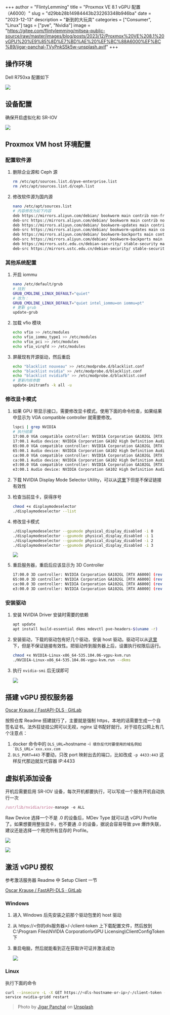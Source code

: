 +++
author = "FlintyLemming"
title = "Proxmox VE 8.1 vGPU 配置 （A6000）"
slug = "d29bb28b14984443b232263348b946ba"
date = "2023-12-13"
description = "新到的大玩具"
categories = ["Consumer", "Linux"]
tags = ["pve", "Nvidia"]
image = "https://gitee.com/flintylemming/mitsea-public-source/raw/master/images/blog/posts/2023/12/Proxmox%20VE%208.1%20vGPU%20%E9%85%8D%E7%BD%AE%20%EF%BC%88A6000%EF%BC%89/jigar-panchal-TVyPnkS5k5w-unsplash.avif"
+++

## 操作环境

Dell R750xa 配置如下

![](https://gitee.com/flintylemming/mitsea-public-source/raw/master/images/blog/posts/2023/12/Proxmox%20VE%208.1%20vGPU%20%E9%85%8D%E7%BD%AE%20%EF%BC%88A6000%EF%BC%89/Untitled.avif)

## 设备配置

确保开启虚拟化和 SR-IOV

![](https://gitee.com/flintylemming/mitsea-public-source/raw/master/images/blog/posts/2023/12/Proxmox%20VE%208.1%20vGPU%20%E9%85%8D%E7%BD%AE%20%EF%BC%88A6000%EF%BC%89/Untitled%201.avif)

## Proxmox VM host 环境配置

### 配置软件源

1. 删除企业源和 Ceph 源

    ```bash
    rm /etc/apt/sources.list.d/pve-enterprise.list
    rm /etc/apt/sources.list.d/ceph.list
    ```

2. 修改软件源为国内源

    ```bash
    nano /etc/apt/sources.list
    # 内容修改为如下内容
    deb https://mirrors.aliyun.com/debian/ bookworm main contrib non-free
    deb-src https://mirrors.aliyun.com/debian/ bookworm main contrib non-free
    deb https://mirrors.aliyun.com/debian/ bookworm-updates main contrib non-free
    deb-src https://mirrors.aliyun.com/debian/ bookworm-updates main contrib non-free
    deb https://mirrors.aliyun.com/debian/ bookworm-backports main contrib non-free
    deb-src https://mirrors.aliyun.com/debian/ bookworm-backports main contrib non-free
    deb https://mirrors.ustc.edu.cn/debian-security/ stable-security main contrib non-free
    deb-src https://mirrors.ustc.edu.cn/debian-security/ stable-security main contrib non-free
    ```

### 其他系统配置

1. 开启 iommu

    ```bash
    nano /etc/default/grub
    # 找到
    GRUB_CMDLINE_LINUX_DEFAULT="quiet"
    # 改为：
    GRUB_CMDLINE_LINUX_DEFAULT="quiet intel_iommu=on iommu=pt"
    # 更新 grub
    update-grub
    ```

2. 加载 vfio 模块

    ```bash
    echo vfio >> /etc/modules
    echo vfio_iommu_type1 >> /etc/modules
    echo vfio_pci >> /etc/modules
    echo vfio_virqfd >> /etc/modules
    ```

3. 屏蔽现有开源驱动，然后重启

    ```bash
    echo "blacklist nouveau" >> /etc/modprobe.d/blacklist.conf
    echo "blacklist nvidia" >> /etc/modprobe.d/blacklist.conf
    echo "blacklist nvidiafb" >> /etc/modprobe.d/blacklist.conf
    # 更新内核参数
    update-initramfs -k all -u
    ```

### 修改显卡模式

1. 如果 GPU 带显示接口，需要修改显卡模式。使用下面的命令检查，如果结果中显示为 VGA compatible controller 就需要修改。

    ```bash
    lspci | grep NVIDIA
    # 执行结果
    17:00.0 VGA compatible controller: NVIDIA Corporation GA102GL [RTX A6000] (rev a1)
    17:00.1 Audio device: NVIDIA Corporation GA102 High Definition Audio Controller (rev a1)
    65:00.0 VGA compatible controller: NVIDIA Corporation GA102GL [RTX A6000] (rev a1)
    65:00.1 Audio device: NVIDIA Corporation GA102 High Definition Audio Controller (rev a1)
    ca:00.0 VGA compatible controller: NVIDIA Corporation GA102GL [RTX A6000] (rev a1)
    ca:00.1 Audio device: NVIDIA Corporation GA102 High Definition Audio Controller (rev a1)
    e3:00.0 VGA compatible controller: NVIDIA Corporation GA102GL [RTX A6000] (rev a1)
    e3:00.1 Audio device: NVIDIA Corporation GA102 High Definition Audio Controller (rev a1)
    ```

2. 下载 NVIDIA Display Mode Selector Utility，可以从[这里](https://index.mitsea.com/%E8%BD%AF%E4%BB%B6/%E5%BA%94%E7%94%A8%E7%A8%8B%E5%BA%8F/Display_Mode-1.61.0.zip)下但是不保证链接有效性
3. 检查当前显卡，获得序号

    ```bash
    chmod +x displaymodeselector
    ./displaymodeselector --list
    ```

4. 修改显卡模式

    ```bash
    ./displaymodeselector --gpumode physical_display_disabled -i 0
    ./displaymodeselector --gpumode physical_display_disabled -i 1
    ./displaymodeselector --gpumode physical_display_disabled -i 2
    ./displaymodeselector --gpumode physical_display_disabled -i 3
    ```

    ![](https://gitee.com/flintylemming/mitsea-public-source/raw/master/images/blog/posts/2023/12/Proxmox%20VE%208.1%20vGPU%20%E9%85%8D%E7%BD%AE%20%EF%BC%88A6000%EF%BC%89/Untitled%202.avif)

5. 重启服务器，重启后应该显示为 3D Controller

    ```bash
    17:00.0 3D controller: NVIDIA Corporation GA102GL [RTX A6000] (rev a1)
    65:00.0 3D controller: NVIDIA Corporation GA102GL [RTX A6000] (rev a1)
    ca:00.0 3D controller: NVIDIA Corporation GA102GL [RTX A6000] (rev a1)
    e3:00.0 3D controller: NVIDIA Corporation GA102GL [RTX A6000] (rev a1)
    ```

### 安装驱动

1. 安装 NVIDIA Driver 安装时需要的依赖

    ```bash
    apt update
    apt install build-essential dkms mdevctl pve-headers-$(uname -r)
    ```

2. 安装驱动，下载的驱动包有好几个驱动，安装 host 驱动。驱动可以从[这里](https://index.mitsea.com/%E8%BD%AF%E4%BB%B6/%E9%A9%B1%E5%8A%A8%E5%92%8C%E5%85%B6%E4%BB%96%E9%95%9C%E5%83%8F/NVIDIA-GRID-Linux-KVM-535.104.06-535.104.05-537.13.zip)下，但是不保证链接有效性。把驱动传到服务器上后，设置执行权限后运行。

    ```bash
    chmod +x NVIDIA-Linux-x86_64-535.104.06-vgpu-kvm.run
    ./NVIDIA-Linux-x86_64-535.104.06-vgpu-kvm.run --dkms
    ```

3. 执行 `nvidia-smi` 后无误即可

    ![](https://gitee.com/flintylemming/mitsea-public-source/raw/master/images/blog/posts/2023/12/Proxmox%20VE%208.1%20vGPU%20%E9%85%8D%E7%BD%AE%20%EF%BC%88A6000%EF%BC%89/Untitled%203.avif)

## 搭建 vGPU 授权服务器

[Oscar Krause / FastAPI-DLS · GitLab](https://git.collinwebdesigns.de/oscar.krause/fastapi-dls)

按照仓库 Readme 搭建就行了，主要就是强制 https，本地的话需要生成一个自签名证书。法外狂徒挂公网可以无视，nginx 证书配好就行。对于挂在公网上有几个注意点：

1. docker 命令中的 `DLS_URL=`hostname -i`` 填你反代时要使用的域名例如`DLS_URL=`xxx.xxx.com`` 
2. `DLS_PORT=443` 不要动，只改 port 映射出去的端口，比如改成 `-p 4433:443` 这样反代那边就反代容器 IP:4433

## 虚拟机添加设备

开机后需要启用 SR-IOV 设备，每次开机都要执行，可以写成一个服务开机自动执行一次

```jsx
/usr/lib/nvidia/sriov-manage -e ALL
```

Raw Device 选择一个不是 .0 的设备后，MDev Type 就可以选 vGPU Profile 了。如果想要用整张显卡，也不要通 .0 的设备，据说会容易导致 pve 爆炸失联，建议还是选择一个用完所有显存的 Profile。

![](https://gitee.com/flintylemming/mitsea-public-source/raw/master/images/blog/posts/2023/12/Proxmox%20VE%208.1%20vGPU%20%E9%85%8D%E7%BD%AE%20%EF%BC%88A6000%EF%BC%89/Untitled%204.avif)

![](https://gitee.com/flintylemming/mitsea-public-source/raw/master/images/blog/posts/2023/12/Proxmox%20VE%208.1%20vGPU%20%E9%85%8D%E7%BD%AE%20%EF%BC%88A6000%EF%BC%89/Untitled%205.avif)

## 激活 vGPU 授权

参考激活服务器 Readme 中 Setup Client 一节

[Oscar Krause / FastAPI-DLS · GitLab](https://git.collinwebdesigns.de/oscar.krause/fastapi-dls#setup-client)

### Windows

1. 进入 Windows 后先安装之前那个驱动包里的 host 驱动
2. 从 https://<你的dls服务器>/-/client-token 上下载配置文件，然后放到 C:\Program Files\NVIDIA Corporation\vGPU Licensing\ClientConfigToken 下
3. 重启电脑，然后就能看到正在获取许可证并激活成功

    ![](https://gitee.com/flintylemming/mitsea-public-source/raw/master/images/blog/posts/2023/12/Proxmox%20VE%208.1%20vGPU%20%E9%85%8D%E7%BD%AE%20%EF%BC%88A6000%EF%BC%89/CleanShot_2023-12-13_at_22.17.132x.avif)

### Linux

执行下面的命令

```bash
curl --insecure -L -X GET https://<dls-hostname-or-ip>/-/client-token -o /etc/nvidia/ClientConfigToken/client_configuration_token_$(date '+%d-%m-%Y-%H-%M-%S').tok
service nvidia-gridd restart
```

> Photo by [Jigar Panchal](https://unsplash.com/@brave4_heart?utm_content=creditCopyText&utm_medium=referral&utm_source=unsplash) on [Unsplash](https://unsplash.com/photos/a-very-colorful-abstract-background-with-a-lot-of-blocks-TVyPnkS5k5w?utm_content=creditCopyText&utm_medium=referral&utm_source=unsplash)
  